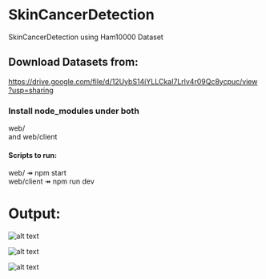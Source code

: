 # SkinCancerDetection
SkinCancerDetection using Ham10000 Dataset


## Download Datasets from:
https://drive.google.com/file/d/12UybS14iYLLCkaI7Lrlv4r09Qc8ycpuc/view?usp=sharing


### Install node_modules under both<br />
web/<br />
and web/client


#### Scripts to run:
web/ ↠  npm start<br /> 
web/client ↠ npm run dev <br />


# Output:
![alt text](https://scontent.xx.fbcdn.net/v/t1.15752-9/296162655_1263892094519631_6872434205576788521_n.png?stp=dst-png_p403x403&_nc_cat=104&ccb=1-7&_nc_sid=aee45a&_nc_ohc=elvlr8FwAj0AX9Xgq85&_nc_ad=z-m&_nc_cid=0&_nc_ht=scontent.xx&oh=03_AVJS2Py37u73FKkrPCgAm-8F2vANkKZNxlec41cyRw71aw&oe=6329185E)

![alt text](https://scontent.fbwa1-1.fna.fbcdn.net/v/t1.15752-9/289098225_1228917854593358_355470554342053272_n.png?_nc_cat=111&ccb=1-7&_nc_sid=ae9488&_nc_ohc=GHc8o8is39sAX_YtUC_&_nc_ht=scontent.fbwa1-1.fna&oh=03_AVLW4VR2BNvgPTSclOhqzxj1V7JEo-BdrjTbsVLsASbx4g&oe=632B8842)


![alt text](https://scontent.fbwa1-1.fna.fbcdn.net/v/t1.15752-9/299240815_633077841433079_6819596270561651181_n.png?_nc_cat=109&ccb=1-7&_nc_sid=ae9488&_nc_ohc=6LK_dgTOMmcAX-w3YR0&tn=mn9Ypr23QIfmeheJ&_nc_ht=scontent.fbwa1-1.fna&oh=03_AVK6dyYjcC9FbMFHiUoDbizxIa9gmGsgtWZjyDQm7lq-pA&oe=632A33EF)
